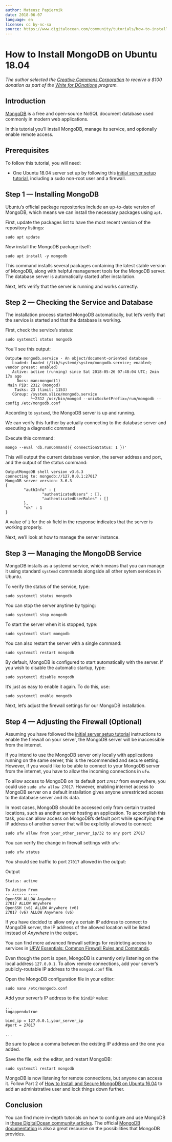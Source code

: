 ```yaml
---
author: Mateusz Papiernik
date: 2018-06-07
language: en
license: cc by-nc-sa
source: https://www.digitalocean.com/community/tutorials/how-to-install-mongodb-on-ubuntu-18-04
---
```


# How to Install MongoDB on Ubuntu 18.04

_The author selected the [Creative Commons Corporation](https://www.brightfunds.org/organizations/creative-commons-corporation-van-houweling-molly) to receive a $100 donation as part of the [Write for DOnations](https://do.co/w4do-cta) program._

## Introduction

[MongoDB](https://www.mongodb.com/) is a free and open-source NoSQL document database used commonly in modern web applications.

In this tutorial you’ll install MongoDB, manage its service, and optionally enable remote access.

## Prerequisites

To follow this tutorial, you will need:

- One Ubuntu 18.04 server set up by following this [initial server setup tutorial](initial-server-setup-with-ubuntu-18-04), including a sudo non-root user and a firewall.

## Step 1 — Installing MongoDB

Ubuntu’s official package repositories include an up-to-date version of MongoDB, which means we can install the necessary packages using `apt`.

First, update the packages list to have the most recent version of the repository listings:

    sudo apt update

Now install the MongoDB package itself:

    sudo apt install -y mongodb

This command installs several packages containing the latest stable version of MongoDB, along with helpful management tools for the MongoDB server. The database server is automatically started after installation.

Next, let’s verify that the server is running and works correctly.

## Step 2 — Checking the Service and Database

The installation process started MongoDB automatically, but let’s verify that the service is started and that the database is working.

First, check the service’s status:

    sudo systemctl status mongodb

You’ll see this output:

    Output● mongodb.service - An object/document-oriented database
       Loaded: loaded (/lib/systemd/system/mongodb.service; enabled; vendor preset: enabled)
       Active: active (running) since Sat 2018-05-26 07:48:04 UTC; 2min 17s ago
         Docs: man:mongod(1)
     Main PID: 2312 (mongod)
        Tasks: 23 (limit: 1153)
       CGroup: /system.slice/mongodb.service
               └─2312 /usr/bin/mongod --unixSocketPrefix=/run/mongodb --config /etc/mongodb.conf

According to `systemd`, the MongoDB server is up and running.

We can verify this further by actually connecting to the database server and executing a diagnostic command

Execute this command:

    mongo --eval 'db.runCommand({ connectionStatus: 1 })'

This will output the current database version, the server address and port, and the output of the status command:

    OutputMongoDB shell version v3.6.3
    connecting to: mongodb://127.0.0.1:27017
    MongoDB server version: 3.6.3
    {
            "authInfo" : {
                    "authenticatedUsers" : [],
                    "authenticatedUserRoles" : []
            },
            "ok" : 1
    }

A value of `1` for the `ok` field in the response indicates that the server is working properly.

Next, we’ll look at how to manage the server instance.

## Step 3 — Managing the MongoDB Service

MongoDB installs as a systemd service, which means that you can manage it using standard `systemd` commands alongside all other sytem services in Ubuntu.

To verify the status of the service, type:

    sudo systemctl status mongodb

You can stop the server anytime by typing:

    sudo systemctl stop mongodb

To start the server when it is stopped, type:

    sudo systemctl start mongodb

You can also restart the server with a single command:

    sudo systemctl restart mongodb

By default, MongoDB is configured to start automatically with the server. If you wish to disable the automatic startup, type:

    sudo systemctl disable mongodb

It’s just as easy to enable it again. To do this, use:

    sudo systemctl enable mongodb

Next, let’s adjust the firewall settings for our MongoDB installation.

## Step 4 — Adjusting the Firewall (Optional)

Assuming you have followed the [initial server setup tutorial](automating-initial-server-setup-with-ubuntu-18-04) instructions to enable the firewall on your server, the MongoDB server will be inaccessible from the internet.

If you intend to use the MongoDB server only locally with applications running on the same server, this is the recommended and secure setting. However, if you would like to be able to connect to your MongoDB server from the internet, you have to allow the incoming connections in `ufw`.

To allow access to MongoDB on its default port `27017` from everywhere, you could use `sudo ufw allow 27017`. However, enabling internet access to MongoDB server on a default installation gives anyone unrestricted access to the database server and its data.

In most cases, MongoDB should be accessed only from certain trusted locations, such as another server hosting an application. To accomplish this task, you can allow access on MongoDB’s default port while specifying the IP address of another server that will be explicitly allowed to connect:

    sudo ufw allow from your_other_server_ip/32 to any port 27017  

You can verify the change in firewall settings with `ufw`:

    sudo ufw status

You should see traffic to port `27017` allowed in the output:

Output

    Status: active
    
    To Action From
    -- ------ ----
    OpenSSH ALLOW Anywhere
    27017 ALLOW Anywhere
    OpenSSH (v6) ALLOW Anywhere (v6)
    27017 (v6) ALLOW Anywhere (v6)

If you have decided to allow only a certain IP address to connect to MongoDB server, the IP address of the allowed location will be listed instead of _Anywhere_ in the output.

You can find more advanced firewall settings for restricting access to services in [UFW Essentials: Common Firewall Rules and Commands](ufw-essentials-common-firewall-rules-and-commands).

Even though the port is open, MongoDB is currently only listening on the local address `127.0.0.1`. To allow remote connections, add your server’s publicly-routable IP address to the `mongod.conf` file.

Open the MongoDB configuration file in your editor:

    sudo nano /etc/mongodb.conf

Add your server’s IP address to the `bindIP` value:

    ...
    logappend=true
    
    bind_ip = 127.0.0.1,your_server_ip
    #port = 27017
    
    ...

Be sure to place a comma between the existing IP address and the one you added.

Save the file, exit the editor, and restart MongoDB:

    sudo systemctl restart mongodb

MongoDB is now listening for remote connections, but anyone can access it. Follow Part 2 of [How to Install and Secure MongoDB on Ubuntu 16.04](how-to-install-and-secure-mongodb-on-ubuntu-16-04#part-two-securing-mongodb) to add an administrative user and lock things down further.

## Conclusion

You can find more in-depth tutorials on how to configure and use MongoDB in [these DigitalOcean community articles](https://www.digitalocean.com/community/search?q=mongodb). The official [MongoDB documentation](https://docs.mongodb.com/v3.2/) is also a great resource on the possibilities that MongoDB provides.
